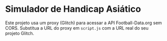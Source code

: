 # Simulador de Handicap Asiático

Este projeto usa um proxy (Glitch) para acessar a API Football-Data.org sem CORS.
Substitua a URL do proxy em `script.js` com a URL real do seu projeto Glitch.
